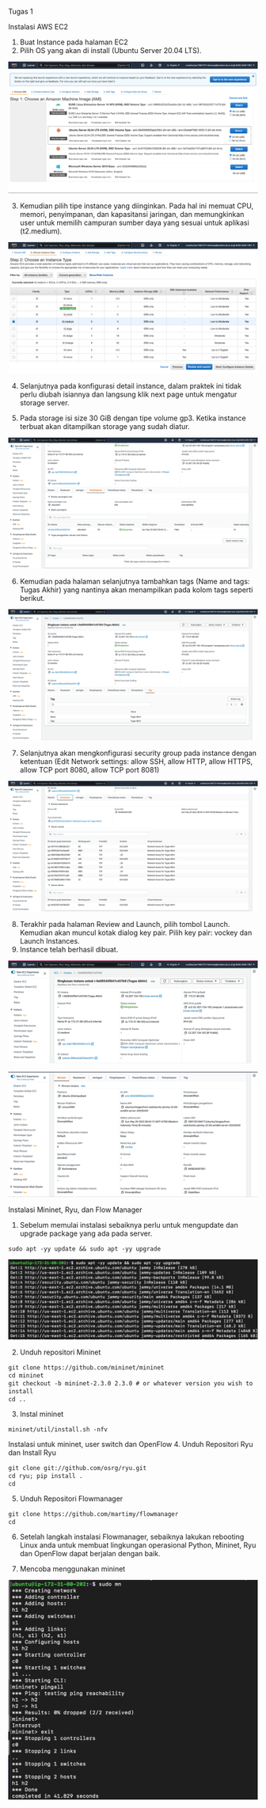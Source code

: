 Tugas 1

Instalasi AWS EC2

1. Buat Instance pada halaman EC2
2. Pilih OS yang akan di install (Ubuntu Server 20.04 LTS).

![ss os](./ss1.png)

3. Kemudian pilih tipe instance yang diinginkan. Pada hal ini memuat CPU, memori, penyimpanan, dan kapasitansi jaringan, dan memungkinkan user untuk memilih campuran sumber daya yang sesuai untuk aplikasi (t2.medium).

![ss type](./ss2.png)

4. Selanjutnya pada konfigurasi detail instance, dalam praktek ini tidak perlu diubah isiannya dan langsung klik next page untuk mengatur storage server.

5. Pada storage isi size 30 GiB dengan tipe volume gp3. Ketika instance terbuat akan ditampilkan storage yang sudah diatur.

![ss storage](./ss6.png)

6. Kemudian pada halaman selanjutnya tambahkan tags (Name and tags: Tugas Akhir) yang nantinya akan menampilkan pada kolom tags seperti berikut.

![ss tag](./ss7.png)

7. Selanjutnya akan mengkonfigurasi security group pada instance dengan ketentuan (Edit Network settings: allow SSH, allow HTTP, allow HTTPS, allow TCP port 8080, allow TCP port 8081)

![ss sec](./ss5.png)

8. Terakhir pada halaman Review and Launch, pilih tombol Launch. Kemudian akan muncul kotak dialog key pair. Pilih key pair: vockey dan Launch Instances.
9. Instance telah berhasil dibuat.

![ss detail](./ss3.png)

![ss detail2](./ss4.png)

Instalasi Mininet, Ryu, dan Flow Manager

1. Sebelum memulai instalasi sebaiknya perlu untuk mengupdate dan upgrade package yang ada pada server.

```
sudo apt -yy update && sudo apt -yy upgrade
```
![ss update](./ss8.png)

2. Unduh repositori Mininet

```
git clone https://github.com/mininet/mininet
cd mininet
git checkout -b mininet-2.3.0 2.3.0 # or whatever version you wish to install
cd ..
```
3. Instal mininet

```
mininet/util/install.sh -nfv
```
Instalasi untuk mininet, user switch dan OpenFlow
4. Unduh Repositori Ryu dan Install Ryu

```
git clone git://github.com/osrg/ryu.git
cd ryu; pip install .
cd
```
5. Unduh Repositori Flowmanager

```
git clone https://github.com/martimy/flowmanager
cd
```

6. Setelah langkah instalasi Flowmanager, sebaiknya lakukan rebooting Linux anda untuk membuat lingkungan operasional Python, Mininet, Ryu dan OpenFlow dapat berjalan dengan baik.

7. Mencoba menggunakan mininet

![ss mn](./ss10.png)
